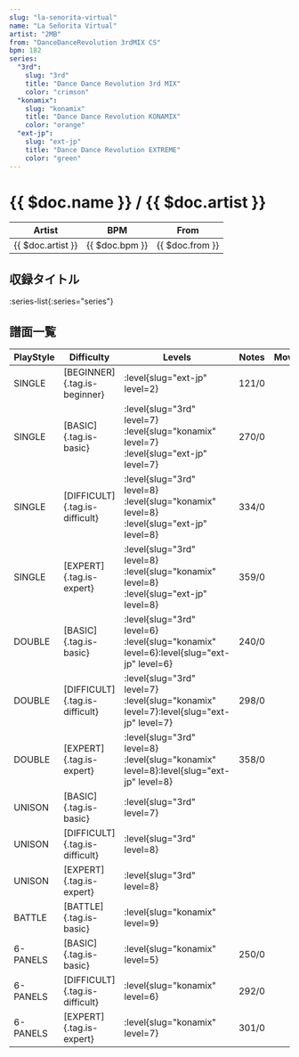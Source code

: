 ```yaml
---
slug: "la-senorita-virtual"
name: "La Señorita Virtual"
artist: "2MB"
from: "DanceDanceRevolution 3rdMIX CS"
bpm: 182
series:
  "3rd":
    slug: "3rd"
    title: "Dance Dance Revolution 3rd MIX"
    color: "crimson"
  "konamix":
    slug: "konamix"
    title: "Dance Dance Revolution KONAMIX"
    color: "orange"
  "ext-jp":
    slug: "ext-jp"
    title: "Dance Dance Revolution EXTREME"
    color: "green"
---
```


# {{ $doc.name }} / {{ $doc.artist }}

|Artist|BPM|From|
|------|---|----|
|{{ $doc.artist }}|{{ $doc.bpm }}|{{ $doc.from }}|

## 収録タイトル

:series-list{:series="series"}

## 譜面一覧

|PlayStyle|Difficulty|Levels|Notes|Movie|
|---------|----------|------|-----|-----|
|SINGLE|[BEGINNER]{.tag.is-beginner}|:level{slug="ext-jp" level=2}|121/0||
|SINGLE|[BASIC]{.tag.is-basic}|:level{slug="3rd" level=7} :level{slug="konamix" level=7} :level{slug="ext-jp" level=7}|270/0||
|SINGLE|[DIFFICULT]{.tag.is-difficult}|:level{slug="3rd" level=8} :level{slug="konamix" level=8} :level{slug="ext-jp" level=8}|334/0||
|SINGLE|[EXPERT]{.tag.is-expert}|:level{slug="3rd" level=8} :level{slug="konamix" level=8} :level{slug="ext-jp" level=8}|359/0||
|DOUBLE|[BASIC]{.tag.is-basic}|:level{slug="3rd" level=6} :level{slug="konamix" level=6}:level{slug="ext-jp" level=6}|240/0||
|DOUBLE|[DIFFICULT]{.tag.is-difficult}|:level{slug="3rd" level=7} :level{slug="konamix" level=7}:level{slug="ext-jp" level=7}|298/0||
|DOUBLE|[EXPERT]{.tag.is-expert}|:level{slug="3rd" level=8} :level{slug="konamix" level=8}:level{slug="ext-jp" level=8}|358/0||
|UNISON|[BASIC]{.tag.is-basic}|:level{slug="3rd" level=7}|||
|UNISON|[DIFFICULT]{.tag.is-difficult}|:level{slug="3rd" level=8}|||
|UNISON|[EXPERT]{.tag.is-expert}|:level{slug="3rd" level=8}|||
|BATTLE|[BATTLE]{.tag.is-basic}|:level{slug="konamix" level=9}|||
|6-PANELS|[BASIC]{.tag.is-basic}|:level{slug="konamix" level=5}|250/0||
|6-PANELS|[DIFFICULT]{.tag.is-difficult}|:level{slug="konamix" level=6}|292/0||
|6-PANELS|[EXPERT]{.tag.is-expert}|:level{slug="konamix" level=7}|301/0||

